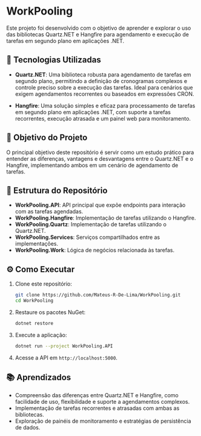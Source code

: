 # WorkPooling

Este projeto foi desenvolvido com o objetivo de aprender e explorar o uso das bibliotecas Quartz.NET e Hangfire para agendamento e execução de tarefas em segundo plano em aplicações .NET.

## 🚀 Tecnologias Utilizadas

- **Quartz.NET**: Uma biblioteca robusta para agendamento de tarefas em segundo plano, permitindo a definição de cronogramas complexos e controle preciso sobre a execução das tarefas. Ideal para cenários que exigem agendamentos recorrentes ou baseados em expressões CRON.

- **Hangfire**: Uma solução simples e eficaz para processamento de tarefas em segundo plano em aplicações .NET, com suporte a tarefas recorrentes, execução atrasada e um painel web para monitoramento.

## 🧪 Objetivo do Projeto

O principal objetivo deste repositório é servir como um estudo prático para entender as diferenças, vantagens e desvantagens entre o Quartz.NET e o Hangfire, implementando ambos em um cenário de agendamento de tarefas.

## 📂 Estrutura do Repositório

- **WorkPooling.API**: API principal que expõe endpoints para interação com as tarefas agendadas.
- **WorkPooling.Hangfire**: Implementação de tarefas utilizando o Hangfire.
- **WorkPooling.Quartz**: Implementação de tarefas utilizando o Quartz.NET.
- **WorkPooling.Services**: Serviços compartilhados entre as implementações.
- **WorkPooling.Work**: Lógica de negócios relacionada às tarefas.

## ⚙️ Como Executar

1. Clone este repositório:
   ```bash
   git clone https://github.com/Mateus-R-De-Lima/WorkPooling.git
   cd WorkPooling
   ```

2. Restaure os pacotes NuGet:
   ```bash
   dotnet restore
   ```

3. Execute a aplicação:
   ```bash
   dotnet run --project WorkPooling.API
   ```

4. Acesse a API em `http://localhost:5000`.

## 📚 Aprendizados

- Compreensão das diferenças entre Quartz.NET e Hangfire, como facilidade de uso, flexibilidade e suporte a agendamentos complexos.
- Implementação de tarefas recorrentes e atrasadas com ambas as bibliotecas.
- Exploração de painéis de monitoramento e estratégias de persistência de dados.

